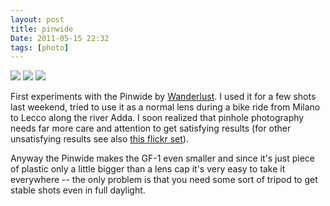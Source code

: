 ```yaml
---
layout: post
title: pinwide
Date: 2011-05-15 22:32
tags: [photo]
---
```

 

![](http://dl.dropbox.com/u/179731/5521143836.jpg)
![](http://dl.dropbox.com/u/179731/tumblr_ll97q3I5l11qb0fqco2_1280.jpeg)
![](http://dl.dropbox.com/u/179731/tumblr_ll97q3I5l11qb0fqco4_1280.jpeg)

First experiments with the Pinwide by
[Wanderlust](http://wanderlustcameras.com/products/pinwide.html). I used it
for a few shots last weekend, tried to use it as a normal lens during a bike
ride from Milano to Lecco along the river Adda. I soon realized that pinhole
photography needs far more care and attention to get satisfying results (for
other unsatisfying results see also [this flickr set](http://www.flickr.com/photos/aadm/sets/72157626603503419/)).

Anyway the Pinwide makes the GF-1 even smaller and since it's just piece of plastic only
a little bigger than a lens cap it's very easy to take it everywhere -- the
only problem is that you need some sort of tripod to get stable shots even in
full daylight.
